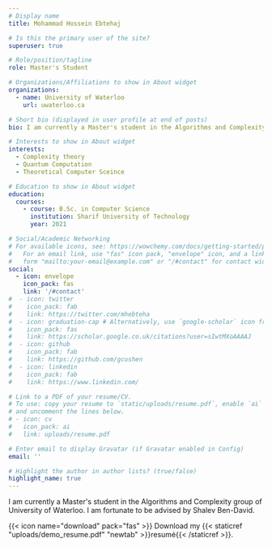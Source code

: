 ```yaml
---
# Display name
title: Mohammad Hossein Ebtehaj

# Is this the primary user of the site?
superuser: true

# Role/position/tagline
role: Master's Student

# Organizations/Affiliations to show in About widget
organizations:
  - name: University of Waterloo
    url: uwaterloo.ca

# Short bio (displayed in user profile at end of posts)
bio: I am currently a Master's student in the Algorithms and Complexity group of University of Waterloo. I am fortunate to be advised by Shalev Ben-David.  

# Interests to show in About widget
interests:
  - Complexity theory
  - Quantum Computation
  - Theoretical Computer Sceince

# Education to show in About widget
education:
  courses:
    - course: B.Sc. in Computer Science
      institution: Sharif University of Technology
      year: 2021

# Social/Academic Networking
# For available icons, see: https://wowchemy.com/docs/getting-started/page-builder/#icons
#   For an email link, use "fas" icon pack, "envelope" icon, and a link in the
#   form "mailto:your-email@example.com" or "/#contact" for contact widget.
social:
  - icon: envelope
    icon_pack: fas
    link: '/#contact'
#  - icon: twitter
#    icon_pack: fab
#    link: https://twitter.com/mhebteha
#  - icon: graduation-cap # Alternatively, use `google-scholar` icon from `ai` icon pack
#    icon_pack: fas
#    link: https://scholar.google.co.uk/citations?user=sIwtMXoAAAAJ
#  - icon: github
#    icon_pack: fab
#    link: https://github.com/gcushen
#  - icon: linkedin
#    icon_pack: fab
#    link: https://www.linkedin.com/

# Link to a PDF of your resume/CV.
# To use: copy your resume to `static/uploads/resume.pdf`, enable `ai` icons in `params.toml`,
# and uncomment the lines below.
# - icon: cv
#   icon_pack: ai
#   link: uploads/resume.pdf

# Enter email to display Gravatar (if Gravatar enabled in Config)
email: ''

# Highlight the author in author lists? (true/false)
highlight_name: true
---
```


I am currently a Master's student in the Algorithms and Complexity group of University of Waterloo. I am fortunate to be advised by Shalev Ben-David.  

{{< icon name="download" pack="fas" >}} Download my {{< staticref "uploads/demo_resume.pdf" "newtab" >}}resumé{{< /staticref >}}.
